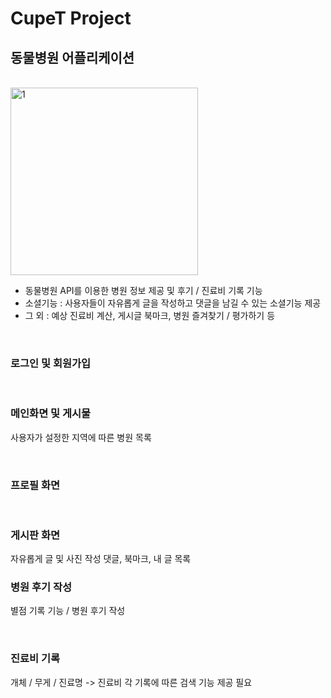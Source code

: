 # CupeT Project

## 동물병원 어플리케이션

<br>

<img width="300" alt="1" src="https://user-images.githubusercontent.com/60697742/105608998-a449df80-5de9-11eb-8bf4-68568565ee15.jpg">

<br>

 -  동물병원 API를 이용한 병원 정보 제공 및 후기 / 진료비 기록 기능 <br>
 -  소셜기능 : 사용자들이 자유롭게 글을 작성하고 댓글을 남길 수 있는 소셜기능 제공 <br>
 -  그 외 : 예상 진료비 계산, 게시글 북마크, 병원 즐겨찾기 / 평가하기 등 <br>

<br>

### 로그인 및 회원가입


 <br>

### 메인화면 및 게시물

사용자가 설정한 지역에 따른 병원 목록

 <br>

### 프로필 화면

 <br>

### 게시판 화면

자유롭게 글 및 사진 작성
댓글, 북마크, 내 글 목록

### 병원 후기 작성

별점 기록 기능 / 병원 후기 작성
 
 <br>
 
### 진료비 기록

개체 / 무게 / 진료명 -> 진료비
각 기록에 따른 검색 기능 제공 필요

 <br>

